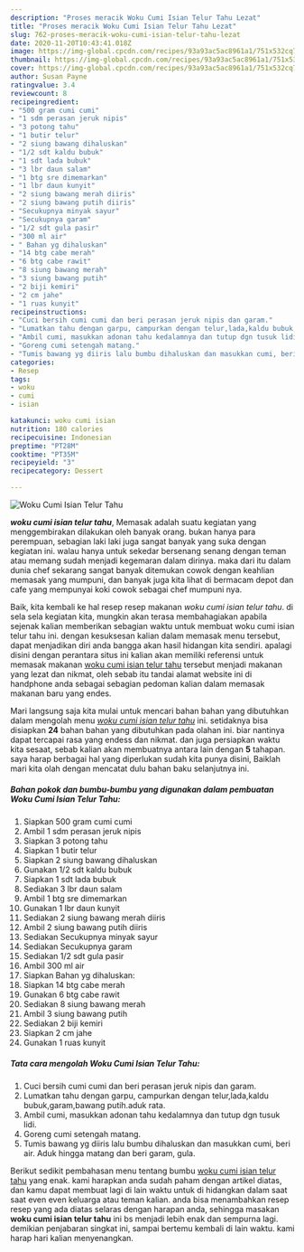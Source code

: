 ```yaml
---
description: "Proses meracik Woku Cumi Isian Telur Tahu Lezat"
title: "Proses meracik Woku Cumi Isian Telur Tahu Lezat"
slug: 762-proses-meracik-woku-cumi-isian-telur-tahu-lezat
date: 2020-11-20T10:43:41.018Z
image: https://img-global.cpcdn.com/recipes/93a93ac5ac8961a1/751x532cq70/woku-cumi-isian-telur-tahu-foto-resep-utama.jpg
thumbnail: https://img-global.cpcdn.com/recipes/93a93ac5ac8961a1/751x532cq70/woku-cumi-isian-telur-tahu-foto-resep-utama.jpg
cover: https://img-global.cpcdn.com/recipes/93a93ac5ac8961a1/751x532cq70/woku-cumi-isian-telur-tahu-foto-resep-utama.jpg
author: Susan Payne
ratingvalue: 3.4
reviewcount: 8
recipeingredient:
- "500 gram cumi cumi"
- "1 sdm perasan jeruk nipis"
- "3 potong tahu"
- "1 butir telur"
- "2 siung bawang dihaluskan"
- "1/2 sdt kaldu bubuk"
- "1 sdt lada bubuk"
- "3 lbr daun salam"
- "1 btg sre dimemarkan"
- "1 lbr daun kunyit"
- "2 siung bawang merah diiris"
- "2 siung bawang putih diiris"
- "Secukupnya minyak sayur"
- "Secukupnya garam"
- "1/2 sdt gula pasir"
- "300 ml air"
- " Bahan yg dihaluskan"
- "14 btg cabe merah"
- "6 btg cabe rawit"
- "8 siung bawang merah"
- "3 siung bawang putih"
- "2 biji kemiri"
- "2 cm jahe"
- "1 ruas kunyit"
recipeinstructions:
- "Cuci bersih cumi cumi dan beri perasan jeruk nipis dan garam."
- "Lumatkan tahu dengan garpu, campurkan dengan telur,lada,kaldu bubuk,garam,bawang putih.aduk rata."
- "Ambil cumi, masukkan adonan tahu kedalamnya dan tutup dgn tusuk lidi."
- "Goreng cumi setengah matang."
- "Tumis bawang yg diiris lalu bumbu dihaluskan dan masukkan cumi, beri air. Aduk hingga matang dan beri garam, gula."
categories:
- Resep
tags:
- woku
- cumi
- isian

katakunci: woku cumi isian 
nutrition: 180 calories
recipecuisine: Indonesian
preptime: "PT28M"
cooktime: "PT35M"
recipeyield: "3"
recipecategory: Dessert

---
```



![Woku Cumi Isian Telur Tahu](https://img-global.cpcdn.com/recipes/93a93ac5ac8961a1/751x532cq70/woku-cumi-isian-telur-tahu-foto-resep-utama.jpg)

<b><i>woku cumi isian telur tahu</i></b>, Memasak adalah suatu kegiatan yang menggembirakan dilakukan oleh banyak orang. bukan hanya para perempuan, sebagian laki laki juga sangat banyak yang suka dengan kegiatan ini. walau hanya untuk sekedar bersenang senang dengan teman atau memang sudah menjadi kegemaran dalam dirinya. maka dari itu dalam dunia chef sekarang sangat banyak ditemukan cowok dengan keahlian memasak yang mumpuni, dan banyak juga kita lihat di bermacam depot dan cafe yang mempunyai koki cowok sebagai chef mumpuni nya.



Baik, kita kembali ke hal resep resep makanan <i>woku cumi isian telur tahu</i>. di sela sela kegiatan kita, mungkin akan terasa membahagiakan apabila sejenak kalian memberikan sebagian waktu untuk membuat woku cumi isian telur tahu ini. dengan kesuksesan kalian dalam memasak menu tersebut, dapat menjadikan diri anda bangga akan hasil hidangan kita sendiri. apalagi disini dengan perantara situs ini kalian akan memiliki referensi untuk memasak makanan <u>woku cumi isian telur tahu</u> tersebut menjadi makanan yang lezat dan nikmat, oleh sebab itu tandai alamat website ini di handphone anda sebagai sebagian pedoman kalian dalam memasak makanan baru yang endes.


Mari langsung saja kita mulai untuk mencari bahan bahan yang dibutuhkan dalam mengolah menu <u><i>woku cumi isian telur tahu</i></u> ini. setidaknya bisa disiapkan <b>24</b> bahan bahan yang dibutuhkan pada olahan ini. biar nantinya dapat tercapai rasa yang endess dan nikmat. dan juga persiapkan waktu kita sesaat, sebab kalian akan membuatnya antara lain dengan <b>5</b> tahapan. saya harap berbagai hal yang diperlukan sudah kita punya disini, Baiklah mari kita olah dengan mencatat dulu bahan baku selanjutnya ini.

<!--inarticleads1-->

##### Bahan pokok dan bumbu-bumbu yang digunakan dalam pembuatan Woku Cumi Isian Telur Tahu:

1. Siapkan 500 gram cumi cumi
1. Ambil 1 sdm perasan jeruk nipis
1. Siapkan 3 potong tahu
1. Siapkan 1 butir telur
1. Siapkan 2 siung bawang dihaluskan
1. Gunakan 1/2 sdt kaldu bubuk
1. Siapkan 1 sdt lada bubuk
1. Sediakan 3 lbr daun salam
1. Ambil 1 btg sre dimemarkan
1. Gunakan 1 lbr daun kunyit
1. Sediakan 2 siung bawang merah diiris
1. Ambil 2 siung bawang putih diiris
1. Sediakan Secukupnya minyak sayur
1. Sediakan Secukupnya garam
1. Sediakan 1/2 sdt gula pasir
1. Ambil 300 ml air
1. Siapkan  Bahan yg dihaluskan:
1. Siapkan 14 btg cabe merah
1. Gunakan 6 btg cabe rawit
1. Sediakan 8 siung bawang merah
1. Ambil 3 siung bawang putih
1. Sediakan 2 biji kemiri
1. Siapkan 2 cm jahe
1. Gunakan 1 ruas kunyit




<!--inarticleads2-->

##### Tata cara mengolah Woku Cumi Isian Telur Tahu:

1. Cuci bersih cumi cumi dan beri perasan jeruk nipis dan garam.
1. Lumatkan tahu dengan garpu, campurkan dengan telur,lada,kaldu bubuk,garam,bawang putih.aduk rata.
1. Ambil cumi, masukkan adonan tahu kedalamnya dan tutup dgn tusuk lidi.
1. Goreng cumi setengah matang.
1. Tumis bawang yg diiris lalu bumbu dihaluskan dan masukkan cumi, beri air. Aduk hingga matang dan beri garam, gula.




Berikut sedikit pembahasan menu tentang bumbu <u>woku cumi isian telur tahu</u> yang enak. kami harapkan anda sudah paham dengan artikel diatas, dan kamu dapat membuat lagi di lain waktu untuk di hidangkan dalam saat saat even even keluarga atau teman kalian. anda bisa menambahkan resep resep yang ada diatas selaras dengan harapan anda, sehingga masakan <b>woku cumi isian telur tahu</b> ini bs menjadi lebih enak dan sempurna lagi. demikian penjabaran singkat ini, sampai bertemu kembali di lain waktu. kami harap hari kalian menyenangkan.
